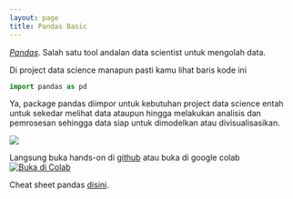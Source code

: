 ```yaml
---
layout: page
title: Pandas Basic
---
```


[_Pandas_](https://pandas.pydata.org/docs/getting_started/index.html). Salah satu tool andalan data scientist untuk mengolah data.

Di project data science manapun pasti kamu lihat baris kode ini

```python
import pandas as pd
```

Ya, package pandas diimpor untuk kebutuhan project data science entah untuk sekedar melihat data ataupun hingga melakukan analisis dan pemrosesan sehingga data siap untuk dimodelkan atau divisualisasikan.

<img src="https://miro.medium.com/max/920/1*Km26SvgLBezde_nxhrgV8A.jpeg">

Langsung buka hands-on di [github](https://github.com/dssc-unmul/pandas-basic/blob/main/PandasBasic.ipynb) atau buka di google colab [![Buka di Colab](https://colab.research.google.com/assets/colab-badge.svg)](https://colab.research.google.com/github/dssc-unmul/pandas-basic/blob/main/PandasBasic.ipynb)

Cheat sheet pandas [disini](https://pandas.pydata.org/Pandas_Cheat_Sheet.pdf).
